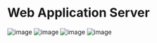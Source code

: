 # Web Application Server

![image](./image/API.png)
![image](./image/MVC.png)
![image](./image/SPA-WAS.png)
![image](./image/WebApplicationServer.png)
